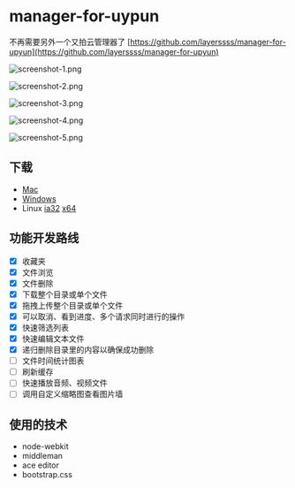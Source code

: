 manager-for-uypun
=====

不再需要另外一个又拍云管理器了 [https://github.com/layerssss/manager-for-upyun](https://github.com/layerssss/manager-for-upyun)

![screenshot-1.png](http://micyin.b0.upaiyun.com/manager-for-upyun/screenshot-1.png)

![screenshot-2.png](http://micyin.b0.upaiyun.com/manager-for-upyun/screenshot-2.png)

![screenshot-3.png](http://micyin.b0.upaiyun.com/manager-for-upyun/screenshot-3.png)

![screenshot-4.png](http://micyin.b0.upaiyun.com/manager-for-upyun/screenshot-4.png)

![screenshot-5.png](http://micyin.b0.upaiyun.com/manager-for-upyun/screenshot-5.png)

下载
------

* [Mac](http://micyin.b0.upaiyun.com/manager-for-upyun/manager-for-upyun-0.0.3-osx.zip)
* [Windows](http://micyin.b0.upaiyun.com/manager-for-upyun/manager-for-upyun-0.0.3-win32.zip)
* Linux [ia32](http://micyin.b0.upaiyun.com/manager-for-upyun/manager-for-upyun-0.0.3-linux-ia32.zip) [x64](http://micyin.b0.upaiyun.com/manager-for-upyun/manager-for-upyun-0.0.3-linux-x64.zip)

功能开发路线
------

- [x] 收藏夹
- [x] 文件浏览
- [x] 文件删除
- [x] 下载整个目录或单个文件
- [x] 拖拽上传整个目录或单个文件
- [x] 可以取消、看到进度、多个请求同时进行的操作
- [x] 快速筛选列表
- [x] 快速编辑文本文件
- [x] 递归删除目录里的内容以确保成功删除
- [ ] 文件时间统计图表
- [ ] 刷新缓存
- [ ] 快速播放音频、视频文件
- [ ] 调用自定义缩略图查看图片墙

使用的技术
------

* node-webkit
* middleman
* ace editor
* bootstrap.css
